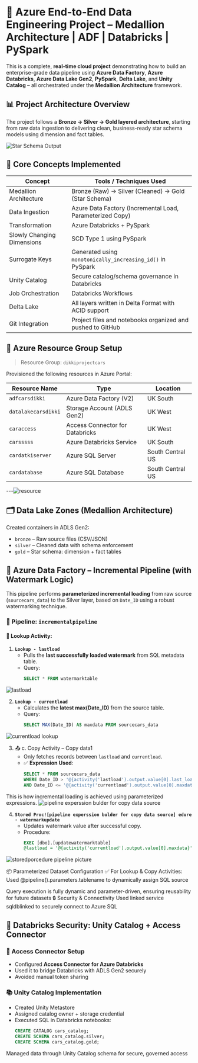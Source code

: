 # 🚀 Azure End-to-End Data Engineering Project – Medallion Architecture | ADF | Databricks | PySpark

This is a complete, **real-time cloud project** demonstrating how to build an enterprise-grade data pipeline using **Azure Data Factory**, **Azure Databricks**, **Azure Data Lake Gen2**, **PySpark**, **Delta Lake**, and **Unity Catalog** – all orchestrated under the **Medallion Architecture** framework.

## 📊 Project Architecture Overview

The project follows a **Bronze → Silver → Gold layered architecture**, starting from raw data ingestion to delivering clean, business-ready star schema models using dimension and fact tables.

![Star Schema Output](![fact](https://github.com/user-attachments/assets/10861ac1-0257-4591-bf72-59536003cf3d)
)

## 🧠 Core Concepts Implemented

| Concept                     | Tools / Techniques Used                                             |
|----------------------------|---------------------------------------------------------------------|
| Medallion Architecture     | Bronze (Raw) → Silver (Cleaned) → Gold (Star Schema)               |
| Data Ingestion             | Azure Data Factory (Incremental Load, Parameterized Copy)          |
| Transformation             | Azure Databricks + PySpark                                         |
| Slowly Changing Dimensions | SCD Type 1 using PySpark                                           |
| Surrogate Keys             | Generated using `monotonically_increasing_id()` in PySpark         |
| Unity Catalog              | Secure catalog/schema governance in Databricks                     |
| Job Orchestration          | Databricks Workflows                                               |
| Delta Lake                 | All layers written in Delta Format with ACID support               |
| Git Integration            | Project files and notebooks organized and pushed to GitHub         |

## 🧱 Azure Resource Group Setup

> Resource Group: `dikkiprojectcars`

Provisioned the following resources in Azure Portal:

| Resource Name        | Type                         | Location     |
|----------------------|------------------------------|--------------|
| `adfcarsdikki`       | Azure Data Factory (V2)       | UK South     |
| `datalakecarsdikki`  | Storage Account (ADLS Gen2)   | UK West      |
| `caraccess`          | Access Connector for Databricks | UK West   |
| `carsssss`           | Azure Databricks Service      | UK South     |
| `cardatkiserver`     | Azure SQL Server              | South Central US |
| `cardatabase`        | Azure SQL Database            | South Central US |

---![resource](https://github.com/user-attachments/assets/f0f2914e-2fe1-4659-a058-c274ce7f3e5c)

## 🗂️ Data Lake Zones (Medallion Architecture)

Created containers in ADLS Gen2:
- `bronze` – Raw source files (CSV/JSON)
- `silver` – Cleaned data with schema enforcement
- `gold` – Star schema: dimension + fact tables

## 🔄 Azure Data Factory – Incremental Pipeline (with Watermark Logic)

This pipeline performs **parameterized incremental loading** from raw source (`sourcecars_data`) to the Silver layer, based on `Date_ID` using a robust watermarking technique.

### 📌 Pipeline: `incrementalpipeline`

#### 🔁 Lookup Activity:

1. **`Lookup - lastload`**
   - Pulls the **last successfully loaded watermark** from SQL metadata table.
   - Query:
     ```sql
     SELECT * FROM watermarktable
     ```
![lastload](https://github.com/user-attachments/assets/aa0d4400-8cd9-4276-b64d-a75e2281d064)

2. **`Lookup - currentload`**
   - Calculates the **latest max(Date_ID)** from the source table.
   - Query:
     ```sql
     SELECT MAX(Date_ID) AS maxdata FROM sourcecars_data
     ```
![currentload lookup](https://github.com/user-attachments/assets/b4219efd-0ce6-45cb-b9a4-48941acfa1ad)

3. 📤 c. Copy Activity – Copy data1
   - Only fetches records between `lastload` and `currentload`.
   - ✅ **Expression Used**:
     ```sql
     SELECT * FROM sourcecars_data 
     WHERE Date_ID > '@{activity('lastload').output.value[0].last_load}' 
     AND Date_ID <= '@{activity('currentload').output.value[0].maxdata}'

This is how incremental loading is achieved using parameterized expressions.
![pipeline experssion bulder for copy data source](https://github.com/user-attachments/assets/8f1dccd5-a7a5-497a-b37a-90b59ce3371c)

4. **`Stored Proc![pipeline experssion bulder for copy data source]
edure - watermarkupdate`**
   - Updates watermark value after successful copy.
   - Procedure:
     ```sql
     EXEC [dbo].[updatewatermarktable] 
     @lastload = '@{activity('currentload').output.value[0].maxdata}'
![storedporcedure pipeline picture](https://github.com/user-attachments/assets/fe5ecf98-31bf-45aa-9ac2-efef4742b592)

📦 Parameterized Dataset Configuration
✅ For Lookup & Copy Activities:
Used @pipeline().parameters.tablename to dynamically assign SQL source

Query execution is fully dynamic and parameter-driven, ensuring reusability for future datasets
🔒 Security & Connectivity
Used linked service sqldblinked to securely connect to Azure SQL

## 🔐 Databricks Security: Unity Catalog + Access Connector

### 🔧 Access Connector Setup

- Configured **Access Connector for Azure Databricks**
- Used it to bridge Databricks with ADLS Gen2 securely
- Avoided manual token sharing

### 📚 Unity Catalog Implementation

- Created Unity Metastore
- Assigned catalog owner + storage credential
- Executed SQL in Databricks notebooks:
  ```sql
  CREATE CATALOG cars_catalog;
  CREATE SCHEMA cars_catalog.silver;
  CREATE SCHEMA cars_catalog.gold;
Managed data through Unity Catalog schema for secure, governed access













